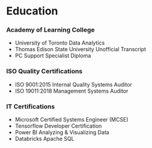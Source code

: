# Education
### Academy of Learning College
- University of Toronto Data Analytics
- Thomas Edison State University Unofficial Transcript
- PC Support Specialist Diploma

### ISO Quality Certifications
- ISO 9001:2015 Internal Quality Systems Auditor
- ISO 19011:2018 Management Systems Auditor

### IT Certifications
- Microsoft Certified Systems Engineer (MCSE)
- Tensorflow Developer Certification
- Power BI Analyzing & Visualizing Data
- Databricks Apache SQL
